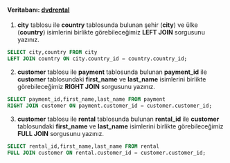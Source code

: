#### Veritabanı: [dvdrental](https://www.postgresqltutorial.com/postgresql-sample-database/)

1.  **city** tablosu ile **country** tablosunda bulunan şehir (**city**) ve ülke (**country**) isimlerini birlikte görebileceğimiz **LEFT JOIN** sorgusunu yazınız.
```sql
SELECT city,country FROM city
LEFT JOIN country ON city.country_id = country.country_id;
```
2.  **customer** tablosu ile **payment** tablosunda bulunan **payment_id** ile **customer** tablosundaki **first_name** ve **last_name** isimlerini birlikte görebileceğimiz **RIGHT JOIN** sorgusunu yazınız.
```sql
SELECT payment_id,first_name,last_name FROM payment
RIGHT JOIN customer ON payment.customer_id = customer.customer_id;
```
3.  **customer** tablosu ile **rental** tablosunda bulunan **rental_id** ile **customer** tablosundaki **first_name** ve **last_name** isimlerini birlikte görebileceğimiz **FULL JOIN** sorgusunu yazınız.
```sql
SELECT rental_id,first_name,last_name FROM rental
FULL JOIN customer ON rental.customer_id = customer.customer_id;
```
